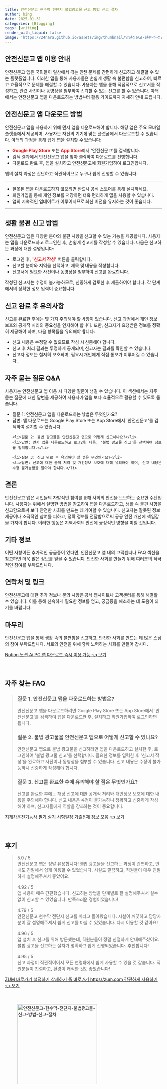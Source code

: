 ```yaml
---
title: 안전신문고 현수막 전단지 불법광고물 신고 방법 신고 절차
author: bing
date: 2025-01-31
categories: [Blogging]
tags: [writing]
render_with_liquid: false
image: 'https://24nara.github.io/assets/img/thumbnail/안전신문고-현수막-전단지-불법광고물-신고-방법-신고-절차.webp'
---
```

<h2 id='안전신문고_앱_이용_안내'>안전신문고 앱 이용 안내</h2>

<p>안전신문고 앱은 국민들이 일상에서 겪는 안전 문제를 간편하게 신고하고 해결할 수 있는 플랫폼입니다. 이러한 앱을 통해 사용자들은 손쉽게 생활 속 불편함을 신고하여, 빠르고 효율적으로 문제를 해결할 수 있습니다. 사용자는 앱을 통해 직접적으로 신고서를 작성하고, 관련 사진이나 동영상을 첨부하여 신뢰할 수 있는 신고를 할 수 있습니다. 아래에서는 안전신문고 앱을 다운로드하는 방법부터 활용 가이드까지 자세히 안내 드립니다.</p>

<h2 id='안전신문고_앱_다운로드_방법'>안전신문고 앱 다운로드 방법</h2>

<p>안전신문고 앱을 사용하기 위해 먼저 앱을 다운로드해야 합니다. 해당 앱은 주요 모바일 플랫폼에서 제공되며, 사용자는 자신의 기기에 맞는 플랫폼에서 다운로드할 수 있습니다. 아래의 과정을 통해 쉽게 앱을 설치할 수 있습니다:</p>

<ul>
    <li><b><span style="color: #ee2323;">Google Play Store</span></b> 또는 <b><span style="color: #ee2323;">App Store</span></b>에서 '안전신문고'를 검색합니다.</li>
    <li>검색 결과에서 안전신문고 앱을 찾아 클릭하여 다운로드를 진행합니다.</li>
    <li>다운로드 완료 후, 앱을 설치하고 안전신문고에 회원가입하여 로그인합니다.</li>
</ul>

<p>앱의 설치 과정은 간단하고 직관적이므로 누구나 쉽게 진행할 수 있습니다.</p>

<hr />

<ul>
    <li>잘못된 앱을 다운로드하지 않으려면 반드시 공식 스토어를 통해 설치하세요.</li>
    <li>회원가입을 통해 개인 정보를 저장하면 더욱 편리하게 앱을 사용할 수 있습니다.</li>
    <li>앱의 지속적인 업데이트가 이루어지므로 최신 버전을 유지하는 것이 좋습니다.</li>
</ul>

<hr />

<h2 id='생활불편_신고_방법'>생활 불편 신고 방법</h2>

<p>안전신문고 앱은 다양한 분야의 불편 사항을 신고할 수 있는 기능을 제공합니다. 사용자는 앱을 다운로드하고 로그인한 후, 손쉽게 신고서를 작성할 수 있습니다. 다음은 신고하는 과정에 대한 설명입니다:</p>

<ul>
    <li>로그인 후, <b><span style="color: #ee2323;">'신고서 작성'</span></b> 버튼을 클릭합니다.</li>
    <li>신고할 분야와 지역을 선택하고, 제목 및 내용을 작성합니다.</li>
    <li>신고서에 필요한 사진이나 동영상을 첨부하여 신고를 완료합니다.</li>
</ul>

<p>작성된 신고서는 수정이 불가능하므로, 신중하게 검토한 후 제출하여야 합니다. 각 단계에서의 정확한 정보 입력이 중요합니다.</p>

<h2 id='신고_완료_후_유의사항'>신고 완료 후 유의사항</h2>

<p>신고를 완료한 후에는 몇 가지 주의해야 할 사항이 있습니다. 신고 과정에서 개인 정보 보호와 공개적 처리의 중요성을 인지해야 합니다. 또한, 신고자가 요청받은 정보를 정확히 제공해야 하며, 다음 항목들을 유의해야 합니다:</p>

<ul>
    <li>신고 내용은 수정할 수 없으므로 작성 시 신중해야 합니다.</li>
    <li>신고 후 처리 결과는 투명하게 공개되며, 신고자는 결과를 확인할 수 있습니다.</li>
    <li>신고자 정보는 철저히 보호되며, 필요시 개인에게 직접 통보가 이루어질 수 있습니다.</li>
</ul>

<h2 id='자주묻는질문_QNA'>자주 묻는 질문 Q&A</h2>

<p>사용자는 안전신문고 앱 이용 시 다양한 질문이 생길 수 있습니다. 이 섹션에서는 자주 묻는 질문에 대한 답변을 제공하여 사용자가 앱을 보다 효율적으로 활용할 수 있도록 돕습니다.</p>

<ul>
    <li>질문 1: 안전신문고 앱을 다운로드하는 방법은 무엇인가요?</li>
    <li>답변: 앱 다운로드는 Google Play Store 또는 App Store에서 '안전신문고'를 검색하여 설치할 수 있습니다.</li>

    <li>질문 2: 불법 광고물을 안전신문고 앱으로 어떻게 신고하나요?</li>
    <li>답변: 먼저 앱을 다운로드하고 로그인한 다음, '불법 광고물 신고'를 선택하여 정보를 입력합니다.</li>

    <li>질문 3: 신고 완료 후 유의해야 할 점은 무엇인가요?</li>
    <li>답변: 신고에 대한 공적 처리 및 개인정보 보호에 대해 유의해야 하며, 신고 내용은 수정 불가능함을 알아야 합니다.</li>
</ul>

<h2 id='결론'>결론</h2>

<p>안전신문고 앱은 시민들의 자발적인 참여를 통해 사회의 안전을 도모하는 중요한 수단입니다. 사용자는 위에서 설명한 방법을 참고하여 앱을 다운로드하고, 생활 속 불편 사항을 신고함으로써 보다 안전한 사회를 만드는 데 기여할 수 있습니다. 신고자는 잘못된 정보 제공이나 소극적인 참여를 피하고, 정확 정보를 전달함으로써 공공 안전 개선에 책임감을 가져야 합니다. 이러한 행동은 지역사회의 안전에 긍정적인 영향을 미칠 것입니다.</p>

<h2 id='기타_정보'>기타 정보</h2>

<p>어떤 사항이든 추가적인 궁금증이 있다면, 안전신문고 앱 내의 고객센터나 FAQ 섹션을 참고하면 더욱 많은 정보를 얻을 수 있습니다. 안전한 사회를 만들기 위해 여러분의 적극적인 참여를 부탁드립니다.</p>

<h2 id='연락처_및_링크'>연락처 및 링크</h2>

<p>안전신문고에 대한 추가 정보나 문의 사항은 공식 웹사이트나 고객센터를 통해 해결할 수 있습니다. 이를 통해 신속하게 필요한 정보를 얻고, 궁금증을 해소하는 데 도움이 되기를 바랍니다.</p>

<h2 id='마무리'>마무리</h2>

<p>안전신문고 앱을 통해 생활 속의 불편함을 신고하고, 안전한 사회를 만드는 데 많은 스님의 참여 부탁드립니다. 서로의 안전을 위해 함께 노력하는 사회를 만들어 갑시다.</p>
<p><a class="click-button" title="Notion 노션 Ai PC 앱 다운로드 즉시 이용 가능" href="https://24nara.github.io/posts/Notion-%EB%85%B8%EC%85%98-Ai-PC-%EC%95%B1-%EB%8B%A4%EC%9A%B4%EB%A1%9C%EB%93%9C-%EC%A6%89%EC%8B%9C-%EC%9D%B4%EC%9A%A9-%EA%B0%80%EB%8A%A5/" rel="dofollow">Notion 노션 Ai PC 앱 다운로드 즉시 이용 가능 👈 보기</a></p><br>
<h2 id='자주_찾는_FAQ'>자주 찾는 FAQ</h2>
<div itemscope="" itemtype="https://schema.org/FAQPage"> 
<blockquote> 
<div itemscope="" itemprop="mainEntity" itemtype="https://schema.org/Question"> 
<h3 itemprop="name">질문 1. 안전신문고 앱을 다운로드하는 방법은?</h3> 
<div itemscope="" itemprop="acceptedAnswer" itemtype="https://schema.org/Answer"> 
<span itemprop="text"> 
<p>안전신문고 앱을 다운로드하려면 Google Play Store 또는 App Store에서 '안전신문고'를 검색하여 앱을 다운로드한 후, 설치하고 회원가입하여 로그인하면 됩니다.</p> 
</span> 
</div> 
</div> 

<div itemscope="" itemprop="mainEntity" itemtype="https://schema.org/Question"> 
<h3 itemprop="name">질문 2. 불법 광고물을 안전신문고 앱으로 어떻게 신고할 수 있나요?</h3> 
<div itemscope="" itemprop="acceptedAnswer" itemtype="https://schema.org/Answer"> 
<span itemprop="text"> 
<p>안전신문고 앱으로 불법 광고물을 신고하려면 앱을 다운로드하고 설치한 후, 로그인하여 '불법 광고물 신고'를 선택합니다. 필요한 정보를 입력한 후 '신고서 작성'을 완료하고 사진이나 동영상을 첨부할 수 있습니다. 신고 내용은 수정이 불가능하니 신중하게 작성해야 합니다.</p> 
</span> 
</div> 
</div> 

<div itemscope="" itemprop="mainEntity" itemtype="https://schema.org/Question"> 
<h3 itemprop="name">질문 3. 신고를 완료한 후에 유의해야 할 점은 무엇인가요?</h3> 
<div itemscope="" itemprop="acceptedAnswer" itemtype="https://schema.org/Answer"> 
<span itemprop="text"> 
<p>신고를 완료한 후에는 해당 신고에 대한 공개적 처리와 개인정보 보호에 대한 내용을 주의해야 합니다. 신고 내용은 수정이 불가능하니 정확하고 신중하게 작성해야 하며, 신고자들에게 역할을 강조하는 것이 중요합니다.</p> 
</span> 
</div> 
</div> 
</blockquote> 
</div>
<p><a class="click-button" title="지게차운전기능사 필기 실기 시험일정 기출문제 정보 모음" href="https://24nara.github.io/posts/%EC%A7%80%EA%B2%8C%EC%B0%A8%EC%9A%B4%EC%A0%84%EA%B8%B0%EB%8A%A5%EC%82%AC-%ED%95%84%EA%B8%B0-%EC%8B%A4%EA%B8%B0-%EC%8B%9C%ED%97%98%EC%9D%BC%EC%A0%95-%EA%B8%B0%EC%B6%9C%EB%AC%B8%EC%A0%9C-%EC%A0%95%EB%B3%B4-%EB%AA%A8%EC%9D%8C/" rel="dofollow">지게차운전기능사 필기 실기 시험일정 기출문제 정보 모음 👈 보기</a></p><br>
<h2 id='후기'>후기</h2>
<div itemscope itemtype="https://schema.org/Product">
  <blockquote>
  <div itemprop="review" itemscope itemtype="https://schema.org/Review">
      <div itemprop="reviewRating" itemscope itemtype="https://schema.org/Rating"> <span itemprop="ratingValue">5.0</span> / <span itemprop="bestRating">5</span> </div>
      <span itemprop="reviewBody">안전신문고 앱은 정말 유용합니다! 불법 광고물을 신고하는 과정이 간편하고, 안내도 친절해서 쉽게 이용할 수 있었습니다. 시설도 깔끔하고, 직원들이 매우 친절하게 설명해주셔서 좋았어요.</span>
  </div>
  <br>
  <div itemprop="review" itemscope itemtype="https://schema.org/Review">
      <div itemprop="reviewRating" itemscope itemtype="https://schema.org/Rating"> <span itemprop="ratingValue">4.92</span> / <span itemprop="bestRating">5</span> </div>
      <span itemprop="reviewBody">앱 사용이 매우 간편했습니다. 신고하는 방법을 단계별로 잘 설명해주셔서 실수 없이 신고할 수 있었습니다. 만족스러운 경험이었습니다!</span>
  </div>
  <br>
  <div itemprop="review" itemscope itemtype="https://schema.org/Review">
      <div itemprop="reviewRating" itemscope itemtype="https://schema.org/Rating"> <span itemprop="ratingValue">4.79</span> / <span itemprop="bestRating">5</span> </div>
      <span itemprop="reviewBody">안전신문고 현수막 전단지 신고를 마치고 돌아왔습니다. 시설이 깨끗하고 담당자분이 잘 설명해주셔서 쉽게 신고를 마칠 수 있었습니다. 다시 이용할 것 같아요!</span>
  </div>
  <br>
  <div itemprop="review" itemscope itemtype="https://schema.org/Review">
      <div itemprop="reviewRating" itemscope itemtype="https://schema.org/Rating"> <span itemprop="ratingValue">4.96</span> / <span itemprop="bestRating">5</span> </div>
      <span itemprop="reviewBody">앱 설치 후 신고를 위해 방문했는데, 직원분들이 정말 친절하게 안내해주셨어요. 불법 광고물 신고하는 절차가 명확하고 쉽게 진행되었습니다. 추천합니다!</span>
  </div>
  <br>
  <div itemprop="review" itemscope itemtype="https://schema.org/Review">
      <div itemprop="reviewRating" itemscope itemtype="https://schema.org/Rating"> <span itemprop="ratingValue">4.95</span> / <span itemprop="bestRating">5</span> </div>
      <span itemprop="reviewBody">신고 과정이 직관적이어서 모든 연령대에서 쉽게 사용할 수 있을 것 같습니다. 직원분들이 친절하고, 환경이 쾌적한 것도 좋았습니다!</span>
  </div>
  </blockquote>
</div>
<p><a class="click-button" title="ZUM 바로가기 설정하기 삭제하기 줌 바로가기 https//zum.com 간편하게 사용하기" href="https://24nara.github.io/posts/ZUM-%EB%B0%94%EB%A1%9C%EA%B0%80%EA%B8%B0-%EC%84%A4%EC%A0%95%ED%95%98%EA%B8%B0-%EC%82%AD%EC%A0%9C%ED%95%98%EA%B8%B0-%EC%A4%8C-%EB%B0%94%EB%A1%9C%EA%B0%80%EA%B8%B0-httpszum.com-%EA%B0%84%ED%8E%B8%ED%95%98%EA%B2%8C-%EC%82%AC%EC%9A%A9%ED%95%98%EA%B8%B0/" rel="dofollow">ZUM 바로가기 설정하기 삭제하기 줌 바로가기 https//zum.com 간편하게 사용하기 👈 보기</a></p><br>
<figure class="image"><img src="https://24nara.github.io/assets/img/thumbnail/안전신문고-현수막-전단지-불법광고물-신고-방법-신고-절차.webp" alt="안전신문고-현수막-전단지-불법광고물-신고-방법-신고-절차" width="256" height="256"></figure>